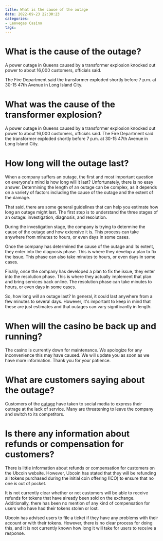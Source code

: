```yaml
---
title: What is the cause of the outage
date: 2022-09-23 22:30:23
categories:
- Leovegas Casino
tags:
---
```



#  What is the cause of the outage?

A power outage in Queens caused by a transformer explosion knocked out power to about 16,000 customers, officials said.

The Fire Department said the transformer exploded shortly before 7 p.m. at 30-15 47th Avenue in Long Island City.

# What was the cause of the transformer explosion?

 A power outage in Queens caused by a transformer explosion knocked out power to about 16,000 customers, officials said. The Fire Department said the transformer exploded shortly before 7 p.m. at 30-15 47th Avenue in Long Island City.

#  How long will the outage last?

When a company suffers an outage, the first and most important question on everyone's mind is how long will it last? Unfortunately, there is no easy answer. Determining the length of an outage can be complex, as it depends on a variety of factors including the cause of the outage and the extent of the damage.

That said, there are some general guidelines that can help you estimate how long an outage might last. The first step is to understand the three stages of an outage: investigation, diagnosis, and resolution.

During the investigation stage, the company is trying to determine the cause of the outage and how extensive it is. This process can take anywhere from minutes to hours, or even days in some cases.

Once the company has determined the cause of the outage and its extent, they enter into the diagnosis phase. This is where they develop a plan to fix the issue. This phase can also take minutes to hours, or even days in some cases.

Finally, once the company has developed a plan to fix the issue, they enter into the resolution phase. This is where they actually implement that plan and bring services back online. The resolution phase can take minutes to hours, or even days in some cases.

So, how long will an outage last? In general, it could last anywhere from a few minutes to several days. However, it's important to keep in mind that these are just estimates and that outages can vary significantly in length.

#  When will the casino be back up and running?

The casino is currently down for maintenance. We apologize for any inconvenience this may have caused. We will update you as soon as we have more information. Thank you for your patience.

#  What are customers saying about the outage?

Customers of the [outage][1] have taken to social media to express their outrage at the lack of service. Many are threatening to leave the company and switch to its competitors.

[1]: https://www.google.com/search?q=outage

#  Is there any information about refunds or compensation for customers?

There is little information about refunds or compensation for customers on the Ubcoin website. However, Ubcoin has stated that they will be refunding all tokens purchased during the initial coin offering (ICO) to ensure that no one is out of pocket.

It is not currently clear whether or not customers will be able to receive refunds for tokens that have already been sold on the exchange. Additionally, there has been no mention of any kind of compensation for users who have had their tokens stolen or lost.

Ubcoin has advised users to file a ticket if they have any problems with their account or with their tokens. However, there is no clear process for doing this, and it is not currently known how long it will take for users to receive a response.